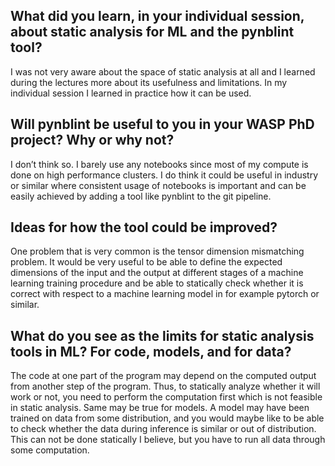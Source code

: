 ## What did you learn, in your individual session, about static analysis for ML and the pynblint tool?
I was not very aware about the space of static analysis at all and I learned during the lectures more about its usefulness and limitations. In my individual session I learned in practice how it can be used.


## Will pynblint be useful to you in your WASP PhD project? Why or why not?
I don’t think so. I barely use any notebooks since most of my compute is done on high performance clusters.  I do think it could be useful in industry or similar where consistent usage of notebooks is important and can be easily achieved by adding a tool like pynblint to the git pipeline.
 
## Ideas for how the tool could be improved?
One problem that is very common is the tensor dimension mismatching problem. It would be very useful to be able to define the expected dimensions of the input and the output at different stages of a machine learning training procedure and be able to statically check whether it is correct with respect to a machine learning model in for example pytorch or similar. 


## What do you see as the limits for static analysis tools in ML? For code, models, and for data?
The code at one part of the program may depend on the computed output from another step of the program. Thus, to statically analyze whether it will work or not, you need to perform the computation first which is not feasible in static analysis. Same may be true for models. A model may have been trained on data from some distribution, and you would maybe like to be able to check whether the data during inference is similar or out of distribution. This can not be done statically I believe, but you have to run all data through some computation.